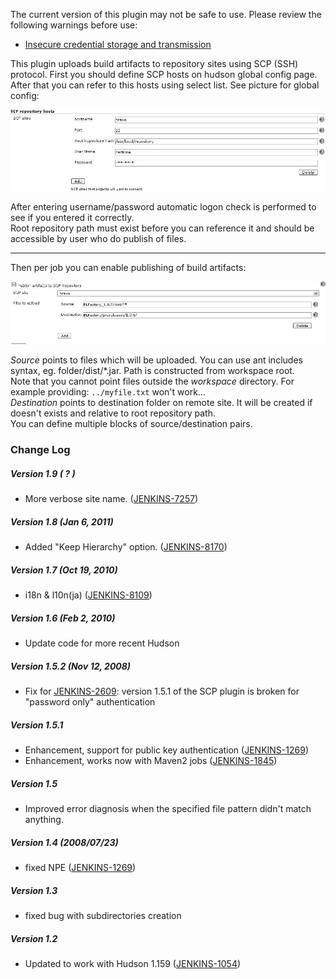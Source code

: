 The current version of this plugin may not be safe to use. Please review
the following warnings before use:

-   [Insecure credential storage and
    transmission](https://jenkins.io/security/advisory/2017-10-23/)

This plugin uploads build artifacts to repository sites using SCP (SSH)
protocol. First you should define SCP hosts on hudson global config
page. After that you can refer to this hosts using select list. See
picture for global config:

![](docs/images/scp-1.jpg)

After entering username/password automatic logon check is performed to
see if you entered it correctly.  
Root repository path must exist before you can reference it and should
be accessible by user who do publish of files.

------------------------------------------------------------------------

Then per job you can enable publishing of build artifacts:

![](docs/images/scp-2.jpg)

*Source* points to files which will be uploaded. You can use ant
includes syntax, eg. folder/dist/\*.jar. Path is constructed from
workspace root.  
Note that you cannot point files outside the *workspace* directory. For
example providing: `../myfile.txt` won't work...  
*Destination* points to destination folder on remote site. It will be
created if doesn't exists and relative to root repository path.  
You can define multiple blocks of source/destination pairs.

### Change Log

##### Version 1.9 ( ? )

-   More verbose site name.
    ([JENKINS-7257](https://issues.jenkins-ci.org/browse/JENKINS-7257))

##### Version 1.8 (Jan 6, 2011)

-   Added "Keep Hierarchy" option.
    ([JENKINS-8170](https://issues.jenkins-ci.org/browse/JENKINS-8170))

##### Version 1.7 (Oct 19, 2010)

-   i18n & l10n(ja)
    ([JENKINS-8109](https://issues.jenkins-ci.org/browse/JENKINS-8109))

##### Version 1.6 (Feb 2, 2010)

-   Update code for more recent Hudson

##### Version 1.5.2 (Nov 12, 2008)

-   Fix for
    [JENKINS-2609](https://issues.jenkins-ci.org/browse/JENKINS-2609):
    version 1.5.1 of the SCP plugin is broken for "password only"
    authentication

##### Version 1.5.1

-   Enhancement, support for public key authentication
    ([JENKINS-1269](https://issues.jenkins-ci.org/browse/JENKINS-1269))
-   Enhancement, works now with Maven2 jobs
    ([JENKINS-1845](https://issues.jenkins-ci.org/browse/JENKINS-1845))

##### Version 1.5

-   Improved error diagnosis when the specified file pattern didn't
    match anything.

##### Version 1.4 (2008/07/23)

-   fixed NPE
    ([JENKINS-1269](https://issues.jenkins-ci.org/browse/JENKINS-1269))

##### Version 1.3

-   fixed bug with subdirectories creation

##### Version 1.2

-   Updated to work with Hudson 1.159
    ([JENKINS-1054](https://issues.jenkins-ci.org/browse/JENKINS-1054))
